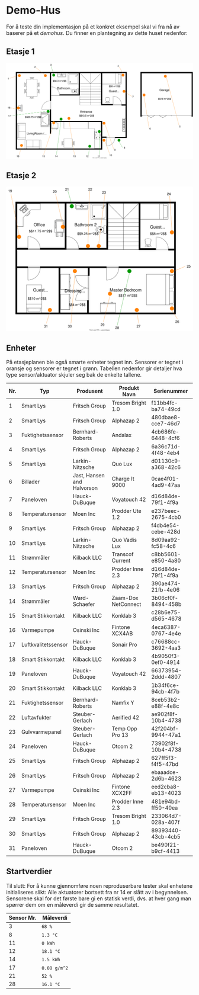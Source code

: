 # Demo-Hus

For å teste din implementasjon på et konkret eksempel skal vi fra nå av baserer på et _demohus_.
Du finner en plantegning av dette huset nedenfor:

## Etasje 1

![Etasjeplan Etasje 1](../resources/images/DemoHusFloorplan1.svg)

## Etasje 2

![Etasjeplane Etasje 2](../resources/images/DemoHusFloorplan2.svg)

## Enheter

På etasjeplanen ble også smarte enheter tegnet inn.
Sensorer er tegnet i oransje og sensorer er tegnet i grønn.
Tabellen nedenfor gir detaljer hva type sensor/aktuator skjuler seg bak de enkelte tallene.

| Nr. | Typ                 | Produsent                  | Produkt Navn        | Serienummer         |
|-----|---------------------|----------------------------|---------------------|---------------------|
| 1   | Smart Lys           | Fritsch Group              | Tresom Bright 1.0   | f11bb4fc-ba74-49cd  |
| 2   | Smart Lys           | Fritsch Group              | Alphazap 2          | 480dbae8-cce7-46d7  |
| 3   | Fuktighetssensor    | Bernhard-Roberts           | Andalax             | 4cb686fe-6448-4cf6  |
| 4   | Smart Lys           | Fritsch Group              | Alphazap 2          | 6a36c71d-4f48-4eb4  |
| 5   | Smart Lys           | Larkin-Nitzsche            | Quo Lux             | d01130c9-a368-42c6  |
| 6   | Billader            | Jast, Hansen and Halvorson | Charge It 9000      | 0cae4f01-4ad9-47aa  |
| 7 | Paneloven           | Hauck-DuBuque              | Voyatouch 42        | d16d84de-79f1-4f9a  |
| 8 | Temperatursensor    | Moen Inc                   | Prodder Ute 1.2     | e237beec-2675-4cb0  |
| 9 | Smart Lys           | Fritsch Group              | Alphazap 2          | f4db4e54-cebe-428d  |
| 10 | Smart Lys           | Larkin-Nitzsche            | Quo Vadis Lux       | 8d09aa92-fc58-4c6   |
| 11 | Strømmåler          | Kilback LLC                | Transcof Current    | c8bb5601-e850-4a80  |
| 12 | Temperatursensor    | Moen Inc                   | Prodder Inne 2.3    | d16d84de-79f1-4f9a  |
| 13 | Smart Lys           | Fritsch Group              | Alphazap 2          | 390ae474-21fb-4e06  |
| 14 | Strømmåler          | Ward-Schaefer              | Zaam-Dox NetConnect | 3b06cf0f-8494-458b  |
| 15 | Smart Stikkontakt   | Kilback LLC                | Konklab 3           | c28b6e75-d565-4678 |
| 16 | Varmepumpe          | Osinski Inc                | Fintone XCX4AB      | 4eca6387-0767-4e4e |
| 17 | Luftkvalitetssensor | Hauck-DuBuque              | Sonair Pro          | c76688cc-3692-4aa3 |
| 18 | Smart Stikkontakt   | Kilback LLC                | Konklab 3           | 	4b9050f3-0ef0-4914 |
| 19 | Paneloven | Hauck-DuBuque              | Voyatouch 42        |   66373954-2ddd-4807 |
| 20 | Smart Stikkontakt   | Kilback LLC                | Konklab 3           | 1b34f6ce-94cb-4f7b |
| 21 | Fuktighetssensor | Bernhard-Roberts           | Namfix Y            |    8ceb53b2-e88f-4e8c |
| 22 | Luftavfukter | Steuber-Gerlach            | Aerified 42         | ae902f8f-10b4-4738 |
| 23 | Gulvvarmepanel | Steuber-Gerlach            | Temp Opp Pro 13     | 42f204bf-9944-47a1 |
| 24 | Paneloven | Hauck-DuBuque              | Otcom 2             | 73902f8f-10b4-4738 | 
| 25 | Smart Lys | Fritsch Group              | Alphazap 2          | 627ff5f3-f4f5-47bd |
| 26 | Smart Lys | Fritsch Group              | Alphazap 2          | ebaaadce-2d6b-4623 |
| 27 |  Varmepumpe          | Osinski Inc                | Fintone XCX2FF      | eed2cba8-eb13-4023 |
| 28 | Temperatursensor | Moen Inc                   | Prodder Inne 2.3    | 481e94bd-ff50-40ea |
| 29 | Smart Lys           | Fritsch Group              | Tresom Bright 1.0   | 233064d7-028a-407f |
| 30 | Smart Lys | Fritsch Group              | Alphazap 2  | 89393440-43cb-4cb5 |
| 31 | Paneloven | Hauck-DuBuque              | Otcom 2             | be490f21-b9cf-4413 |


## Startverdier

Til slutt: For å kunne gjennomføre noen reproduserbare tester skal enhetene initialiseres slikt:
Alle aktuatorer bortsett fra nr 14 er slått av i begynnelsen.
Sensorene skal for det første bare gi en statisk verdi, dvs. at hver gang man spørrer dem om en måleverdi gir de samme resultatet.

| Sensor Mr. | Måleverdi |
|------------|-----------|
| 3          | `68 %`    |
| 8          | `1.3 °C`  |
| 11         | `0 kWh`   |
| 12         |  `18.1 °C` |
| 14         |  `1.5 kWh` |
| 17         | `0.08 g/m^2` |
| 21         | `52 %`     |
| 28         | `16.1 °C` |